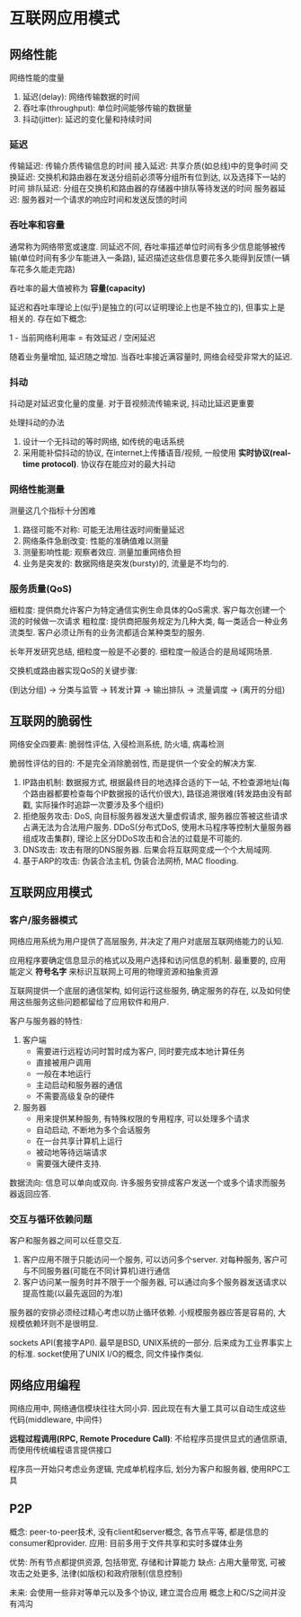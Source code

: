 # 互联网应用模式

## 网络性能

网络性能的度量

1.  延迟(delay): 网络传输数据的时间
2.  吞吐率(throughput): 单位时间能够传输的数据量
3.  抖动(jitter): 延迟的变化量和持续时间

### 延迟

传输延迟: 传输介质传输信息的时间
接入延迟: 共享介质(如总线)中的竞争时间
交换延迟: 交换机和路由器在发送分组前必须等分组所有位到达, 以及选择下一站的时间
排队延迟: 分组在交换机和路由器的存储器中排队等待发送的时间
服务器延迟: 服务器对一个请求的响应时间和发送反馈的时间

### 吞吐率和容量

通常称为网络带宽或速度. 同延迟不同, 吞吐率描述单位时间有多少信息能够被传输(单位时间有多少车能进入一条路), 延迟描述这些信息要花多久能得到反馈(一辆车花多久能走完路)

吞吐率的最大值被称为 **容量(capacity)**

延迟和吞吐率理论上(似乎)是独立的(可以证明理论上也是不独立的), 但事实上是相关的. 存在如下概念:

1 - 当前网络利用率 = 有效延迟 / 空闲延迟

随着业务量增加, 延迟随之增加. 当吞吐率接近满容量时, 网络会经受非常大的延迟.

### 抖动

抖动是对延迟变化量的度量. 对于音视频流传输来说, 抖动比延迟更重要

处理抖动的办法
1.  设计一个无抖动的等时网络, 如传统的电话系统
2.  采用能补偿抖动的协议, 在internet上传播语音/视频, 一般使用 **实时协议(real-time protocol)**. 协议存在能应对的最大抖动

### 网络性能测量

测量这几个指标十分困难
1.  路径可能不对称: 可能无法用往返时间衡量延迟
2.  网络条件急剧改变: 性能的准确值难以测量
3.  测量影响性能: 观察者效应. 测量加重网络负担
4.  业务是突发的: 数据网络是突发(bursty)的, 流量是不均匀的.

### 服务质量(QoS)

细粒度: 提供商允许客户为特定通信实例生命具体的QoS需求. 客户每次创建一个流的时候做一次请求
粗粒度: 提供商把服务规定为几种大类, 每一类适合一种业务流类型. 客户必须让所有的业务流都适合某种类型的服务.

长年开发研究总结, 细粒度一般是不必要的. 细粒度一般适合的是局域网场景.

交换机或路由器实现QoS的关键步骤:

(到达分组) -> 分类与监管 -> 转发计算 -> 输出排队 -> 流量调度 -> (离开的分组)

## 互联网的脆弱性

网络安全四要素: 脆弱性评估, 入侵检测系统, 防火墙, 病毒检测

脆弱性评估的目的: 不是完全消除脆弱性, 而是提供一个安全的解决方案. 

1.  IP路由机制: 数据报方式, 根据最终目的地选择合适的下一站, 不检查源地址(每个路由器都要检查每个IP数据报的话代价很大), 路径追溯很难(转发路由没有邮戳, 实际操作时追踪一次要涉及多个组织)
2.  拒绝服务攻击: DoS, 向目标服务器发送大量虚假请求, 服务器应答被这些请求占满无法为合法用户服务. DDoS(分布式DoS, 使用木马程序等控制大量服务器组成攻击集群), 理论上区分DDoS攻击和合法的过载是不可能的.
3.  DNS攻击: 攻击有限的DNS服务器. 后果会将互联网变成一个个大局域网.
4.  基于ARP的攻击: 伪装合法主机, 伪装合法网桥, MAC flooding.

## 互联网应用模式

### 客户/服务器模式

网络应用系统为用户提供了高层服务, 并决定了用户对底层互联网络能力的认知.

应用程序要确定信息显示的格式以及用户选择和访问信息的机制. 最重要的, 应用能定义 **符号名字** 来标识互联网上可用的物理资源和抽象资源

互联网提供一个底层的通信架构, 如何运行这些服务, 确定服务的存在, 以及如何使用这些服务这些问题都留给了应用软件和用户. 

客户与服务器的特性:
1.  客户端
    -  需要进行远程访问时暂时成为客户, 同时要完成本地计算任务
    -  直接被用户调用
    -  一般在本地运行
    -  主动启动和服务器的通信
    -  不需要高级复杂的硬件
2.  服务器
    -  用来提供某种服务, 有特殊权限的专用程序, 可以处理多个请求
    -  自动启动, 不断地为多个会话服务
    -  在一台共享计算机上运行
    -  被动地等待远端请求
    -  需要强大硬件支持.

数据流向: 信息可以单向或双向. 许多服务安排成客户发送一个或多个请求而服务器返回应答.

### 交互与循环依赖问题

客户和服务器之间可以任意交互. 
1.  客户应用不限于只能访问一个服务, 可以访问多个server. 对每种服务, 客户可与不同服务器(可能在不同计算机)进行通信
2.  客户访问某一服务时并不限于一个服务器, 可以通过向多个服务器发送请求以提高性能(以最先返回的为准)

服务器的安排必须经过精心考虑以防止循环依赖. 小规模服务器应答是容易的, 大规模依赖环则不是很明显.

sockets API(套接字API). 最早是BSD, UNIX系统的一部分. 后来成为工业界事实上的标准. socket使用了UNIX I/O的概念, 同文件操作类似.

## 网络应用编程

网络应用中, 网络通信模块往往大同小异. 因此现在有大量工具可以自动生成这些代码(middleware, 中间件)

**远程过程调用(RPC, Remote Procedure Call)**: 不给程序员提供显式的通信原语, 而使用传统编程语言提供接口

程序员一开始只考虑业务逻辑, 完成单机程序后, 划分为客户和服务器, 使用RPC工具

## P2P

概念: peer-to-peer技术, 没有client和server概念, 各节点平等, 都是信息的consumer和provider. 
应用: 目前多用于文件共享和实时多媒体业务

优势: 所有节点都提供资源, 包括带宽, 存储和计算能力
缺点: 占用大量带宽, 可被攻击之处更多, 法律(如版权)和政府限制(信息控制)

未来: 会使用一些非对等单元以及多个协议, 建立混合应用
概念上和C/S之间并没有鸿沟